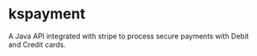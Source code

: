 # kspayment
A Java API integrated with stripe to process secure payments with Debit and Credit cards.
